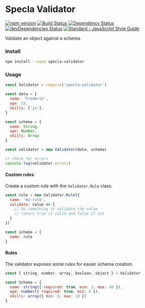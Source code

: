 # Specla Validator

[![npm version](https://img.shields.io/npm/v/specla-validator.svg)](https://www.npmjs.com/package/specla-validator)
[![Build Status](https://travis-ci.org/Specla/Validator.svg?branch=master)](https://travis-ci.org/Specla/Validator)
[![Dependency Status](https://david-dm.org/specla/validator.svg)](https://david-dm.org/specla/validator)
[![devDependencies Status](https://david-dm.org/specla/validator/dev-status.svg)](https://david-dm.org/specla/validator?type=dev)
[![Standard - JavaScript Style Guide](https://img.shields.io/badge/code%20style-standard-brightgreen.svg)](http://standardjs.com/)

Validate an object against a schema.

### Install
```sh
npm install --save specla-validator
```

### Usage
```js
const Validator = require('specla-validator')

const data = {
  name: 'Frederik',
  age: 23,
  skills: ['js'],
}

const schema = {
  name: String,
  age: Number,
  skills: Array
}

const validator = new Validator(data, schema)

// check for errors
console.log(validator.errors)
```

#### Custom rules
Create a custom rule with the `Validator.Rule` class.
```js
const rule = new Validator.Rule({
  name: 'my-rule',
  validate: value => {
    // Do something to validate the value
    // return true if valid and false if not
  }
})

const schema = {
  name: rule
}
```

#### Rules
The validator exposes some rules for easier schema creation.
```js
const { string, number, array, boolean, object } = Validator

const Schema = {
  name: string({ required: true, min: 3, max: 40 }),
  age: number({ required: true, min: 0 }),
  skills: array({ min: 0, max: 10 })
}
```
